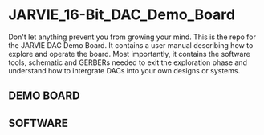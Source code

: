 # JARVIE_16-Bit_DAC_Demo_Board
Don't let anything prevent you from growing your mind.  This is the repo for the JARVIE DAC Demo Board. It contains a user manual describing how to explore and operate the board. Most importantly, it contains the software tools, schematic and GERBERs needed to exit the exploration phase and understand how to intergrate DACs into your own designs or systems. 

## DEMO BOARD

## SOFTWARE
